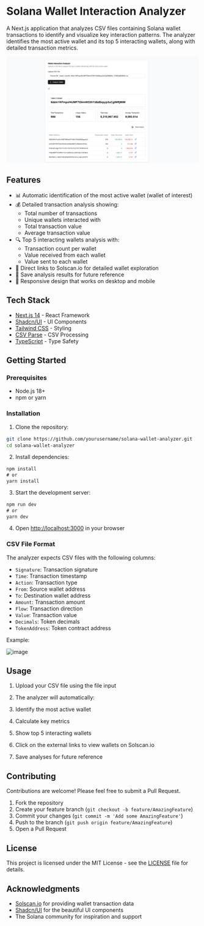 # Solana Wallet Interaction Analyzer

A Next.js application that analyzes CSV files containing Solana wallet transactions to identify and visualize key interaction patterns. The analyzer identifies the most active wallet and its top 5 interacting wallets, along with detailed transaction metrics.

![Wallet Analyzer Screenshot](image.png)

## Features

- 📊 Automatic identification of the most active wallet (wallet of interest)
- 💰 Detailed transaction analysis showing:
  - Total number of transactions
  - Unique wallets interacted with
  - Total transaction value
  - Average transaction value
- 🔍 Top 5 interacting wallets analysis with:
  - Transaction count per wallet
  - Value received from each wallet
  - Value sent to each wallet
- 🔗 Direct links to Solscan.io for detailed wallet exploration
- 💾 Save analysis results for future reference
- 📱 Responsive design that works on desktop and mobile

## Tech Stack

- [Next.js 14](https://nextjs.org/) - React Framework
- [Shadcn/UI](https://ui.shadcn.com/) - UI Components
- [Tailwind CSS](https://tailwindcss.com/) - Styling
- [CSV Parse](https://csv.js.org/parse/) - CSV Processing
- [TypeScript](https://www.typescriptlang.org/) - Type Safety

## Getting Started

### Prerequisites

- Node.js 18+ 
- npm or yarn

### Installation

1. Clone the repository:
```bash
git clone https://github.com/yourusername/solana-wallet-analyzer.git
cd solana-wallet-analyzer
```

2. Install dependencies:


```shellscript
npm install
# or
yarn install
```

3. Start the development server:


```shellscript
npm run dev
# or
yarn dev
```

4. Open [http://localhost:3000](http://localhost:3000) in your browser


### CSV File Format

The analyzer expects CSV files with the following columns:

- `Signature`: Transaction signature
- `Time`: Transaction timestamp
- `Action`: Transaction type
- `From`: Source wallet address
- `To`: Destination wallet address
- `Amount`: Transaction amount
- `Flow`: Transaction direction
- `Value`: Transaction value
- `Decimals`: Token decimals
- `TokenAddress`: Token contract address


Example:

![image](https://github.com/user-attachments/assets/209808ea-1785-4df5-bbca-9db11fece163)


## Usage

1. Upload your CSV file using the file input
2. The analyzer will automatically:

1. Identify the most active wallet
2. Calculate key metrics
3. Show top 5 interacting wallets
3. Click on the external links to view wallets on Solscan.io
4. Save analyses for future reference


## Contributing

Contributions are welcome! Please feel free to submit a Pull Request.

1. Fork the repository
2. Create your feature branch (`git checkout -b feature/AmazingFeature`)
3. Commit your changes (`git commit -m 'Add some AmazingFeature'`)
4. Push to the branch (`git push origin feature/AmazingFeature`)
5. Open a Pull Request


## License

This project is licensed under the MIT License - see the [LICENSE](LICENSE) file for details.

## Acknowledgments

- [Solscan.io](https://solscan.io/) for providing wallet transaction data
- [Shadcn/UI](https://ui.shadcn.com/) for the beautiful UI components
- The Solana community for inspiration and support

